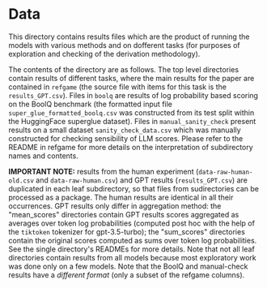 # Data

This directory contains results files which are the product of running the models with various methods and on dofferent tasks (for purposes of exploration and checking of the derivation methodology).

The contents of the directory are as follows.
The top level directories contain results of different tasks, where the main results for the paper are contained in `refgame` (the source file with items for this task is the `results_GPT.csv`). Files in `boolq` are results of log probability based scoring on the BoolQ benchmark (the formatted input file `super_glue_formatted_boolq.csv` was constructed from its test split within the HuggingFace superglue dataset). Files in `manual_sanity_check` present results on a small dataset `sanity_check_data.csv` which was manually constructed for checking sensibility of LLM scores. Please refer to the README in refgame for more details on the interpretation of subdirectory names and contents.

**IMPORTANT NOTE:** results from the human experiment (`data-raw-human-old.csv` and `data-raw-human.csv`) and GPT results (`results_GPT.csv`) are duplicated in each leaf subdirectory, so that files from sudirectories can be processed as a package. The human results are identical in all their occurrences. GPT results only differ in aggregation method: the "mean_scores" directories contain GPT results scores aggregated as averages over token log probabilities (computed post hoc with the help of the `tiktoken` tokenizer for gpt-3.5-turbo); the "sum_scores" directories contain the original scores computed as sums over token log probabilities. See the single directory's READMEs for more details.
Note that not all leaf directories contain results from all models because most exploratory work was done only on a few models.
Note that the BoolQ and manual-check results have a *different format* (only a subset of the refgame columns).